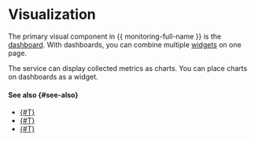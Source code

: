 # Visualization

The primary visual component in {{ monitoring-full-name }} is the [dashboard](dashboard.md). With dashboards, you can combine multiple [widgets](widget.md) on one page.

The service can display collected metrics as charts. You can place charts on dashboards as a widget.

#### See also {#see-also}

- [{#T}](../../operations/dashboard/create.md)
- [{#T}](../../operations/dashboard/copy.md)
- [{#T}](../../operations/dashboard/add-widget.md)

